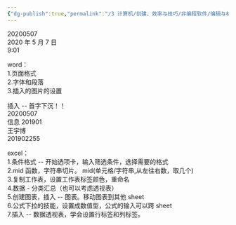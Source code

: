 ```yaml
---
{"dg-publish":true,"permalink":"/3 计算机/创建、效率与技巧/非编程软件/编辑与格式/msoffice/法学院office二级培训/20200507/","title":"20200507"}
---
```



20200507  
2020 年 5 月 7 日  
9:01

word：  
1.页面格式  
2.字体和段落  
3.插入的图片的设置

插入 -- 首字下沉！！  
20200507  
信息 201901  
王宇博  
201902255

excel：  
1.条件格式 -- 开始选项卡，输入筛选条件，选择需要的格式  
2.mid 函数，字符串切片。 mid(单元格/字符串,从左往右数，取几个)  
3.复制工作表，设置工作表标签颜色，重命名  
4.数据 - 分类汇总（也可以考虑透视表）  
5.创建图表，插入 -- 图表。移动图表到其他 sheet  
6.公式下拉的技能，设置成数值型，公式的输入可以跨 sheet  
7.插入 -- 数据透视表，学会设置行标签和列标签。